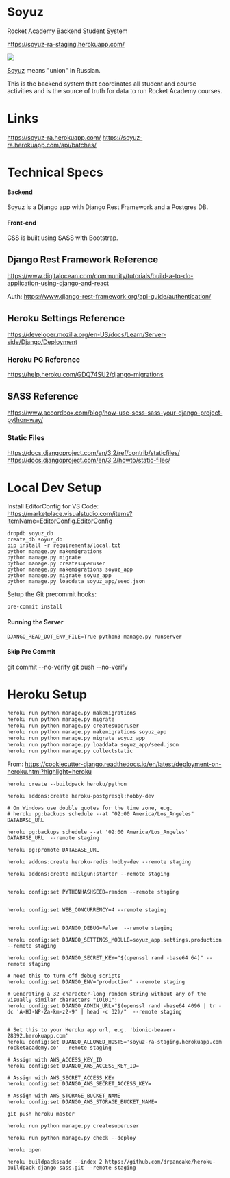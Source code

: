 # Soyuz
Rocket Academy Backend Student System

https://soyuz-ra-staging.herokuapp.com/

![](https://news.in-24.com/content/uploads/2021/05/19/84e035c899.jpg)

[Soyuz](https://en.wikipedia.org/wiki/Soyuz_(spacecraft)) means "union" in Russian.

This is the backend system that coordinates all student and course activities and is the source of truth for data to run Rocket Academy courses.

# Links
https://soyuz-ra.herokuapp.com/
https://soyuz-ra.herokuapp.com/api/batches/

# Technical Specs

#### Backend
Soyuz is a Django app with Django Rest Framework and a Postgres DB.

#### Front-end
CSS is built using SASS with Bootstrap.

## Django Rest Framework Reference
https://www.digitalocean.com/community/tutorials/build-a-to-do-application-using-django-and-react

Auth: https://www.django-rest-framework.org/api-guide/authentication/

## Heroku Settings Reference
https://developer.mozilla.org/en-US/docs/Learn/Server-side/Django/Deployment

### Heroku PG Reference

https://help.heroku.com/GDQ74SU2/django-migrations

## SASS Reference
https://www.accordbox.com/blog/how-use-scss-sass-your-django-project-python-way/

### Static Files
https://docs.djangoproject.com/en/3.2/ref/contrib/staticfiles/
https://docs.djangoproject.com/en/3.2/howto/static-files/

# Local Dev Setup

Install EditorConfig for VS Code: https://marketplace.visualstudio.com/items?itemName=EditorConfig.EditorConfig

```
dropdb soyuz_db
create_db soyuz_db
pip install -r requirements/local.txt
python manage.py makemigrations
python manage.py migrate
python manage.py createsuperuser
python manage.py makemigrations soyuz_app
python manage.py migrate soyuz_app
python manage.py loaddata soyuz_app/seed.json
```

Setup the Git precommit hooks:
```
pre-commit install
```

#### Running the Server
```
DJANGO_READ_DOT_ENV_FILE=True python3 manage.py runserver
```

#### Skip Pre Commit
git commit --no-verify
git push --no-verify

# Heroku Setup


```bash
heroku run python manage.py makemigrations
heroku run python manage.py migrate
heroku run python manage.py createsuperuser
heroku run python manage.py makemigrations soyuz_app
heroku run python manage.py migrate soyuz_app
heroku run python manage.py loaddata soyuz_app/seed.json
heroku run python manage.py collectstatic
```

From: https://cookiecutter-django.readthedocs.io/en/latest/deployment-on-heroku.html?highlight=heroku
```
heroku create --buildpack heroku/python

heroku addons:create heroku-postgresql:hobby-dev

# On Windows use double quotes for the time zone, e.g.
# heroku pg:backups schedule --at "02:00 America/Los_Angeles" DATABASE_URL

heroku pg:backups schedule --at '02:00 America/Los_Angeles' DATABASE_URL  --remote staging

heroku pg:promote DATABASE_URL

heroku addons:create heroku-redis:hobby-dev --remote staging

heroku addons:create mailgun:starter --remote staging


heroku config:set PYTHONHASHSEED=random --remote staging


heroku config:set WEB_CONCURRENCY=4 --remote staging


heroku config:set DJANGO_DEBUG=False  --remote staging

heroku config:set DJANGO_SETTINGS_MODULE=soyuz_app.settings.production  --remote staging

heroku config:set DJANGO_SECRET_KEY="$(openssl rand -base64 64)" --remote staging

# need this to turn off debug scripts
heroku config:set DJANGO_ENV="production" --remote staging

# Generating a 32 character-long random string without any of the visually similar characters "IOl01":
heroku config:set DJANGO_ADMIN_URL="$(openssl rand -base64 4096 | tr -dc 'A-HJ-NP-Za-km-z2-9' | head -c 32)/"  --remote staging


# Set this to your Heroku app url, e.g. 'bionic-beaver-28392.herokuapp.com'
heroku config:set DJANGO_ALLOWED_HOSTS='soyuz-ra-staging.herokuapp.com rocketacademy.co' --remote staging

# Assign with AWS_ACCESS_KEY_ID
heroku config:set DJANGO_AWS_ACCESS_KEY_ID=

# Assign with AWS_SECRET_ACCESS_KEY
heroku config:set DJANGO_AWS_SECRET_ACCESS_KEY=

# Assign with AWS_STORAGE_BUCKET_NAME
heroku config:set DJANGO_AWS_STORAGE_BUCKET_NAME=

git push heroku master

heroku run python manage.py createsuperuser

heroku run python manage.py check --deploy

heroku open

heroku buildpacks:add --index 2 https://github.com/drpancake/heroku-buildpack-django-sass.git --remote staging
```
